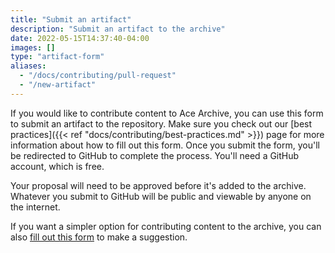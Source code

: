 ```yaml
---
title: "Submit an artifact"
description: "Submit an artifact to the archive"
date: 2022-05-15T14:37:40-04:00
images: []
type: "artifact-form"
aliases:
  - "/docs/contributing/pull-request"
  - "/new-artifact"
---
```


If you would like to contribute content to Ace Archive, you can use this form to
submit an artifact to the repository. Make sure you check out our [best
practices]({{< ref "docs/contributing/best-practices.md" >}}) page for more
information about how to fill out this form. Once you submit the form, you'll be
redirected to GitHub to complete the process. You'll need a GitHub account,
which is free.

Your proposal will need to be approved before it's added to the archive.
Whatever you submit to GitHub will be public and viewable by anyone on the
internet.

If you want a simpler option for contributing content to the archive, you can
also [fill out this
form](https://github.com/acearchive/artifact-submissions/issues/new?labels=proposal&template=proposal.yaml)
to make a suggestion.
